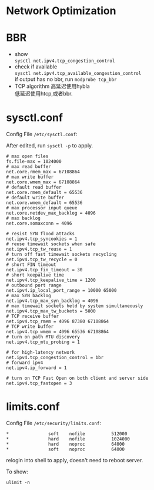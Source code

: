 # Network Optimization

# BBR

* show  
   `sysctl net.ipv4.tcp_congestion_control`
* check if available  
    `sysctl net.ipv4.tcp_available_congestion_control`  
    if output has no bbr, run `modprobe tcp_bbr`
* TCP algorithm
    高延迟使用hybla  
    低延迟使用htcp,或者bbr.   

# sysctl.conf

Config File `/etc/sysctl.conf`:

After edited, run `sysctl -p` to apply.

```
# max open files
fs.file-max = 1024000
# max read buffer
net.core.rmem_max = 67108864
# max write buffer
net.core.wmem_max = 67108864
# default read buffer
net.core.rmem_default = 65536
# default write buffer
net.core.wmem_default = 65536
# max processor input queue
net.core.netdev_max_backlog = 4096
# max backlog
net.core.somaxconn = 4096

# resist SYN flood attacks
net.ipv4.tcp_syncookies = 1
# reuse timewait sockets when safe
net.ipv4.tcp_tw_reuse = 1
# turn off fast timewait sockets recycling
net.ipv4.tcp_tw_recycle = 0
# short FIN timeout
net.ipv4.tcp_fin_timeout = 30
# short keepalive time
net.ipv4.tcp_keepalive_time = 1200
# outbound port range
net.ipv4.ip_local_port_range = 10000 65000
# max SYN backlog
net.ipv4.tcp_max_syn_backlog = 4096
# max timewait sockets held by system simultaneously
net.ipv4.tcp_max_tw_buckets = 5000
# TCP receive buffer
net.ipv4.tcp_rmem = 4096 87380 67108864
# TCP write buffer
net.ipv4.tcp_wmem = 4096 65536 67108864
# turn on path MTU discovery
net.ipv4.tcp_mtu_probing = 1

# for high-latency network
net.ipv4.tcp_congestion_control = bbr
# forward ipv4
net.ipv4.ip_forward = 1

# turn on TCP Fast Open on both client and server side
net.ipv4.tcp_fastopen = 3
```

# limits.conf

Config File `/etc/security/limits.conf`:

```
*               soft    nofile          512000
*               hard    nofile          1024000
*               hard    noproc          64000
*               soft    noproc          64000
```
relogin into shell to apply, doesn't need to reboot server.

To show:

`ulimit -n`


